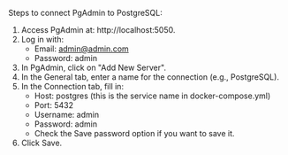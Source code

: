 Steps to connect PgAdmin to PostgreSQL:

1. Access PgAdmin at: http://localhost:5050.
2. Log in with:
    - Email: admin@admin.com
    - Password: admin
3. In PgAdmin, click on "Add New Server".
4. In the General tab, enter a name for the connection (e.g., PostgreSQL).
5. In the Connection tab, fill in:
    - Host: postgres (this is the service name in docker-compose.yml)
    - Port: 5432
    - Username: admin
    - Password: admin
    - Check the Save password option if you want to save it.
6. Click Save.